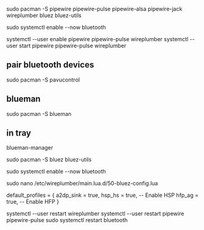 sudo pacman -S pipewire pipewire-pulse pipewire-alsa pipewire-jack wireplumber bluez bluez-utils

sudo systemctl enable --now bluetooth

systemctl --user enable pipewire pipewire-pulse wireplumber
systemctl --user start pipewire pipewire-pulse wireplumber

## pair bluetooth devices

sudo pacman -S pavucontrol

## blueman

sudo pacman -S blueman

## in tray

blueman-manager


sudo pacman -S bluez bluez-utils

sudo systemctl enable --now bluetooth

sudo nano /etc/wireplumber/main.lua.d/50-bluez-config.lua

default_profiles = {
    a2dp_sink = true,
    hsp_hs = true,  -- Enable HSP
    hfp_ag = true,  -- Enable HFP
}


systemctl --user restart wireplumber
systemctl --user restart pipewire pipewire-pulse
sudo systemctl restart bluetooth
